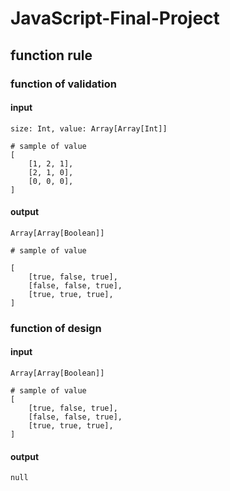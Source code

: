 # JavaScript-Final-Project

## function rule
### function of validation
#### input
```
size: Int, value: Array[Array[Int]]
```
```
# sample of value
[
    [1, 2, 1],
    [2, 1, 0],
    [0, 0, 0],
]
```
#### output
```
Array[Array[Boolean]]
```
```
# sample of value

[
    [true, false, true],
    [false, false, true],
    [true, true, true],
]
```

### function of design
#### input
```
Array[Array[Boolean]]
```
```
# sample of value
[
    [true, false, true],
    [false, false, true],
    [true, true, true],
]
```
#### output
```
null
```